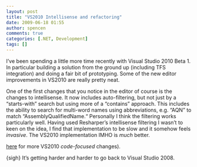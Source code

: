 ```yaml
---
layout: post
title: "VS2010 Intellisense and refactoring"
date: 2009-06-18 01:55
author: spencen
comments: true
categories: [.NET, Development]
tags: []
---
```



I’ve been spending a little more time recently with Visual Studio 2010 Beta 1. In particular building a solution from the ground up (including TFS integration) and doing a fair bit of prototyping. Some of the new editor improvements in VS2010 are really pretty neat.
  

One of the first changes that you notice in the editor of course is the changes to intellisense. It now includes auto-filtering, but not just by a “starts-with” search but using more of a “contains” approach. This includes the ability to search for multi-word names using abbreviations, e.g. “AQN” to match “AssemblyQualifiedName.“ Personally I think the filtering works particularly well. Having used Resharper’s intellisense filtering I wasn’t to keen on the idea, I find that implementation to be slow and it somehow feels *invasive*. The VS2010 implementation IMHO is *much* better.
  

[here](http://blogs.msdn.com/somasegar/archive/2008/12/19/code-focused-development-in-vs-2010.aspx) for more VS2010 *code-focused* changes).
  

{sigh} It’s getting harder and harder to go back to Visual Studio 2008.


